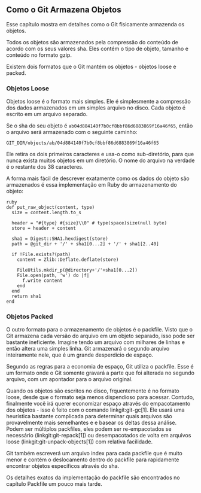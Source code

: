 ﻿## Como o Git Armazena Objetos ##

Esse capítulo mostra em detalhes como o Git fisicamente armazenda os objetos.

Todos os objetos são armazenados pela compressão do conteúdo de acordo com os
seus valores sha. Eles contém o tipo de objeto, tamanho e conteúdo no formato
gzip.

Existem dois formatos que o Git mantém os objetos - objetos loose e packed.

### Objetos Loose ###

Objetos loose é o formato mais simples. Ele é simplesmente a compressão dos dados
armazenados em um simples arquivo no disco. Cada objeto é escrito em um arquivo
separado.

Se o sha do seu objeto é <code>ab04d884140f7b0cf8bbf86d6883869f16a46f65</code>,
então o arquivo será armazenado com o seguinte caminho:

	GIT_DIR/objects/ab/04d884140f7b0cf8bbf86d6883869f16a46f65

Ele retira os dois primeiros caracteres e usa-o como sub-diretório, para que
nunca exista muitos objetos em um diretório. O nome do arquivo na verdade é o
restante dos 38 caracteres.

A forma mais fácil de descrever exatamente como os dados do objeto são
armazenados é essa implementação em Ruby do armazenamento do objeto:

	ruby
	def put_raw_object(content, type)
	  size = content.length.to_s

	  header = "#{type} #{size}\\0" # type(space)size(null byte)
	  store = header + content

	  sha1 = Digest::SHA1.hexdigest(store)
	  path = @git_dir + '/' + sha1[0...2] + '/' + sha1[2..40]

	  if !File.exists?(path)
	    content = Zlib::Deflate.deflate(store)

	    FileUtils.mkdir_p(@directory+'/'+sha1[0...2])
	    File.open(path, 'w') do |f|
	      f.write content
	    end
	  end
	  return sha1
	end

### Objetos Packed ###

O outro formato para o armazenamento de objetos é o packfile. Visto que o Git
armazena cada versão do arquivo em um objeto separado, isso pode ser bastante
ineficiente.
Imagine tendo um arquivo com milhares de linhas e então altera uma simples linha.
Git armazenará o segundo arquivo inteiramente nele, que é um grande desperdício
de espaço.

Segundo as regras para a economia de espaço, Git utiliza o packfile. Esse é um
formato onde o Git somente gravará a parte que foi alterada no segundo arquivo,
com um apontador para o arquivo original.

Quando os objetos são escritos no disco, frquentemente é no formato loose,
desde que o formato seja menos dispendioso para acessar. Contudo, finalmente
você irá querer economizar espaço através do empacotamento dos objetos - isso
é feito com o comando linkgit:git-gc[1]. Ele usará uma heurística bastante
complicada para determinar quais arquivos são provavelmente mais semelhantes e
e basear os deltas dessa análise. Podem ser múltiplos packfiles, eles podem ser
re-empacotados se necessário (linkgit:git-repack[1]) ou desempacotados de volta
em arquivos loose (linkgit:git-unpack-objects[1]) com relativa facilidade.

Git também escreverá um arquivo index para cada packfile que é muito menor e
contém o deslocamento dentro do packfile para rapidamente encontrar objetos
específicos através do sha.

Os detalhes exatos da implementação do packfile são encontrados no capítulo
Packfile um pouco mais tarde.

